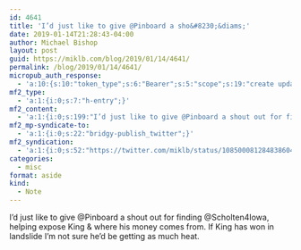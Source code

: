```yaml
---
id: 4641
title: 'I’d just like to give @Pinboard a sho&#8230;&diams;'
date: 2019-01-14T21:28:43-04:00
author: Michael Bishop
layout: post
guid: https://miklb.com/blog/2019/01/14/4641/
permalink: /blog/2019/01/14/4641/
micropub_auth_response:
  - 'a:10:{s:10:"token_type";s:6:"Bearer";s:5:"scope";s:19:"create update media";s:2:"me";s:18:"https://miklb.com/";s:9:"issued_by";s:45:"https://miklb.com/wp-json/indieauth/1.0/token";s:9:"client_id";s:21:"https://quill.p3k.io/";s:11:"client_name";s:5:"Quill";s:11:"client_icon";s:46:"https://quill.p3k.io/images/quill-icon-196.png";s:9:"issued_at";i:1547363104;s:4:"user";i:1;s:13:"last_accessed";i:1547519323;}'
mf2_type:
  - 'a:1:{i:0;s:7:"h-entry";}'
mf2_content:
  - 'a:1:{i:0;s:199:"I’d just like to give @Pinboard a shout out for finding @Scholten4Iowa, helping expose King & where his money comes from. If King has won in landslide I’m not sure he’d be getting as much heat.";}'
mf2_mp-syndicate-to:
  - 'a:1:{i:0;s:22:"bridgy-publish_twitter";}'
mf2_syndication:
  - 'a:1:{i:0;s:52:"https://twitter.com/miklb/status/1085000812848386048";}'
categories:
  - misc
format: aside
kind:
  - Note
---
```

I’d just like to give @Pinboard a shout out for finding @Scholten4Iowa, helping expose King &amp; where his money comes from. If King has won in landslide I’m not sure he’d be getting as much heat.